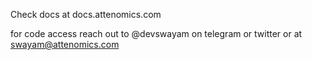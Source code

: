 Check docs at docs.attenomics.com

for code access reach out to @devswayam on telegram or twitter or at swayam@attenomics.com 
